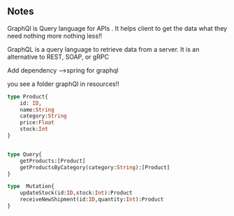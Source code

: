 ## Notes

GraphQl is Query language for APIs .
It helps client to get the data what they need nothing more nothing less!!

GraphQL is a query language to retrieve data from a server. It is an alternative to REST, SOAP, or gRPC

Add dependency -->spring for graphql

you see a folder graphQl in resources!!

```graphql
type Product{
    id: ID,
    name:String
    category:String
    price:Float
    stock:Int
}


type Query{
    getProducts:[Product]
    getProductsByCategory(category:String):[Product]
}

type  Mutation{
    updateStock(id:ID,stock:Int):Product
    receiveNewShipment(id:ID,quantity:Int):Product
}
```